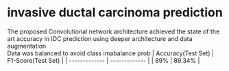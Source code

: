 # invasive ductal carcinoma prediction
The proposed Convolutional network architecture achieved the state of the art accuracy in IDC prediction using deeper architecture and data augmentation <br> Data was balanced to avoid class imabalance prob
| Accuracy(Test Set)  | F1-Score(Test Set) |
| ------------- | ------------- |
| 89%  | 89.34%  |
